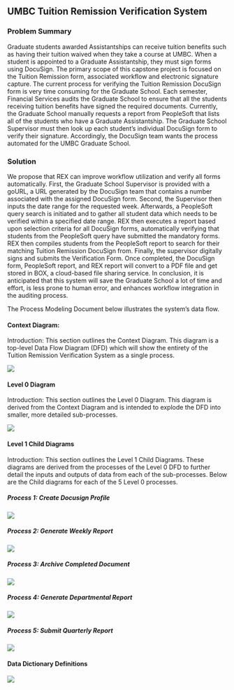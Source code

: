 <h2>UMBC Tuition Remission Verification System</h2>

<h3>Problem Summary</h3>

<p>Graduate students awarded Assistantships can receive tuition benefits such as having their tuition waived when they take a course at UMBC. When a student is appointed to a Graduate Assistantship, they must sign forms using DocuSign. The primary scope of this capstone project is focused on the Tuition Remission form, associated workflow and electronic signature capture.
The current process for verifying the Tuition Remission DocuSign form is very time consuming for the Graduate School. Each semester, Financial Services audits the Graduate School to ensure that all the students receiving tuition benefits have signed the required documents. Currently, the Graduate School manually requests a report from PeopleSoft that lists all of the students who have a Graduate Assistantship. The Graduate School Supervisor must then look up each student’s individual DocuSign form to verify their signature. Accordingly, the DocuSign team wants the process automated for the UMBC Graduate School.</p>

<h3>Solution</h3>

<p>We propose that REX can improve workflow utilization and verify all forms automatically. First, the Graduate School Supervisor is provided with a goURL, a URL generated by the DocuSign team that contains a number associated with the assigned DocuSign form. Second, the Supervisor then inputs the date range for the requested week. Afterwards, a PeopleSoft query search is initiated and to gather all student data which needs to be verified within a specified date range. REX then executes a report based upon selection criteria for all DocuSign forms, automatically verifying that students from the PeopleSoft query have submitted the mandatory forms. REX then compiles students from the PeopleSoft report to search for their matching Tuition Remission DocuSign from. Finally, the supervisor digitally signs and submits the Verification Form. Once completed, the DocuSign form, PeopleSoft report, and REX report will convert to a PDF file and get stored in BOX, a cloud-based file sharing service. In conclusion, it is anticipated that this system will save the Graduate School a lot of time and effort, is less prone to human error, and enhances workflow integration in the auditing process.</p>
<p>The Process Modeling Document below illustrates the system’s data flow. </p>

<h4> Context Diagram: </h4>
<p> Introduction: This section outlines the Context Diagram. This diagram is a top-level Data Flow Diagram (DFD) which will show the entirety of the Tuition Remission Verification System as a single process.</p>

![](https://github.com/NardosMe/Auditing-System-/blob/master/context_diagram.png?raw=true)

<h4>Level 0 Diagram </h4>
 
<p> Introduction: This section outlines the Level 0 Diagram. This diagram is derived from the Context Diagram and is intended to explode the DFD into smaller, more detailed sub-processes.</p>

![](https://github.com/NardosMe/Auditing-System-/blob/master/level_0_diagram.png?raw=true)

<h4>Level 1 Child Diagrams </h4>
<p>Introduction: This section outlines the Level 1 Child Diagrams. These diagrams are derived from the processes of the Level 0 DFD to further detail the inputs and outputs of data from each of the sub-processes. Below are the Child diagrams for each of the 5 Level 0 processes.
 </p>
<h5>Process 1: Create Docusign Profile </h5>

![](https://github.com/NardosMe/Auditing-System-/blob/master/process_1_diagram.png?raw=true)

<h5>Process 2: Generate Weekly Report</h5>

![](https://github.com/NardosMe/Auditing-System-/blob/master/process_2_diagram.png?raw=true)

<h5>Process 3: Archive Completed Document</h5>

![](https://github.com/NardosMe/Auditing-System-/blob/master/process_3_diagram.png?raw=true)

<h5> Process 4: Generate Departmental Report</h5>

![](https://github.com/NardosMe/Auditing-System-/blob/master/process_4_diagram.png?raw=true)

<h5> Process 5: Submit Quarterly Report</h5>

![](https://github.com/NardosMe/Auditing-System-/blob/master/process_5_diagram.png?raw=true)

<h4>Data Dictionary Definitions </h4> 

![](https://github.com/NardosMe/Auditing-System-/blob/master/Data_Dictionary.png?raw=true)

